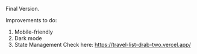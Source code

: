 Final Version.

Improvements to do:
1. Mobile-friendly
2. Dark mode
3. State Management
Check here: https://travel-list-drab-two.vercel.app/
